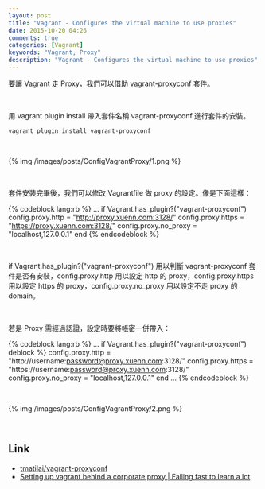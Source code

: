 ```yaml
---
layout: post
title: "Vagrant - Configures the virtual machine to use proxies"
date: 2015-10-20 04:26
comments: true
categories: [Vagrant]
keywords: "Vagrant, Proxy"
description: "Vagrant - Configures the virtual machine to use proxies"
---
```


要讓 Vagrant 走 Proxy，我們可以借助 vagrant-proxyconf 套件。  

<!-- More -->

<br/>

用  vagrant plugin install 帶入套件名稱 vagrant-proxyconf 進行套件的安裝。  

    vagrant plugin install vagrant-proxyconf

<br/>


{% img /images/posts/ConfigVagrantProxy/1.png %}

<br/>


套件安裝完畢後，我們可以修改 Vagrantfile 做 proxy 的設定。像是下面這樣：  

{% codeblock lang:rb %} 
...
if Vagrant.has_plugin?("vagrant-proxyconf")
    config.proxy.http     = "http://proxy.xuenn.com:3128/"
    config.proxy.https    = "https://proxy.xuenn.com:3128/"
    config.proxy.no_proxy = "localhost,127.0.0.1"
end
{% endcodeblock %}

<br/>


if Vagrant.has_plugin?("vagrant-proxyconf") 用以判斷 vagrant-proxyconf 套件是否有安裝，config.proxy.http 用以設定  http 的 proxy，config.proxy.https 用以設定 https 的 proxy，config.proxy.no_proxy 用以設定不走 proxy 的 domain。  

<br/>


若是 Proxy 需經過認證，設定時要將帳密一併帶入：  

{% codeblock lang:rb %}
...
if Vagrant.has_plugin?("vagrant-proxyconf")
deblock %}
    config.proxy.http     = "http://username:password@proxy.xuenn.com:3128/"
    config.proxy.https    = "https://username:password@proxy.xuenn.com:3128/"
    config.proxy.no_proxy = "localhost,127.0.0.1"
end
...
{% endcodeblock %}

<br/>


{% img /images/posts/ConfigVagrantProxy/2.png %}

<br/>

Link
----
* [tmatilai/vagrant-proxyconf](https://github.com/tmatilai/vagrant-proxyconf/)
* [Setting up vagrant behind a corporate proxy | Failing fast to learn a lot](http://runefs.com/2014/11/28/setting-up-vagrant-behind-a-corporate-proxy/)
